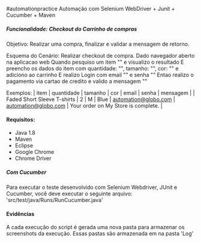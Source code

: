#automationpractice
Automação com Selenium WebDriver + Junit + Cucumber + Maven

##### Funcionalidade: Checkout do Carrinho de compras

Objetivo: Realizar uma compra, finalizar e validar a mensagem de retorno.

Esquema do Cenário: Realizar checkout de compra.
Dado navegador aberto na aplicacao web
Quando pesquiso um item "<item>" e visualizo o resultado
E preencho os dados do item com quantidade: "<quantidade>", tamanho: "<tamanho>", cor: "<cor>" e adiciono ao carrinho
E realizo Login com email "<email>" e senha "<senha>"
Entao realizo o pagamento via cartao de credito e valido a mensagem "<mensagem>"

Exemplos: 
      | item                        | quantidade | tamanho | cor  | email                | senha                | mensagem                            |
      | Faded Short Sleeve T-shirts |          2 | M       | Blue | automation@globo.com | automation@globo.com | Your order on My Store is complete. |

#### Requisitos:
- Java 1.8
- Maven
- Eclipse
- Google Chrome
- Chrome Driver

##### Com Cucumber
Para executar o teste desenvolvido com Selenium Webdriver, JUnit e Cucumber, você deve executar o seguinte arquivo: 'src/test/java/Runs/RunCucumber.java'


#### Evidências
A cada execução do script é gerada uma nova pasta para armazenar os screenshots da execução. Essas pastas são armazenada em na pasta 'Log'
